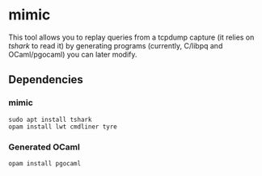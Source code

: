 # mimic

This tool allows you to replay queries from a tcpdump capture
(it relies on _tshark_ to read it) by generating programs
(currently, C/libpq and OCaml/pgocaml) you can later modify.

## Dependencies

### mimic
```shell
sudo apt install tshark
opam install lwt cmdliner tyre
```

### Generated OCaml
```shell
opam install pgocaml
```

